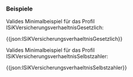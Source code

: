 ### Beispiele

Valides Minimalbeispiel für das Profil ISiKVersicherungsverhaeltnisGesetzlich:

{{json:ISiKVersicherungsverhaeltnisGesetzlich}}

Valides Minimalbeispiel für das Profil ISiKVersicherungsverhaeltnisSelbstzahler:

{{json:ISiKVersicherungsverhaeltnisSelbstzahler}}